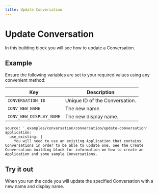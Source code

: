 ```yaml
---
title: Update Conversation
---
```


# Update Conversation

In this building block you will see how to update a Conversation.

## Example

Ensure the following variables are set to your required values using any convenient method:

Key | Description
-- | --
`CONVERSATION_ID` | Unique ID of the Conversation.
`CONV_NEW_NAME` | The new name.
`CONV_NEW_DISPLAY_NAME` | The new display name.

```building_blocks
source: '_examples/conversation/conversation/update-conversation'
application:
  use_existing: |
    You will need to use an existing Application that contains Conversations in order to be able to update one. See the Create Conversation building block for information on how to create an Application and some sample Conversations.
```

## Try it out

When you run the code you will update the specified Conversation with a new name and display name.
